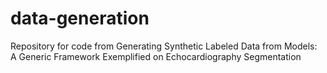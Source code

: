 # data-generation
Repository for code from Generating Synthetic Labeled Data from Models: A Generic Framework Exemplified on Echocardiography Segmentation
